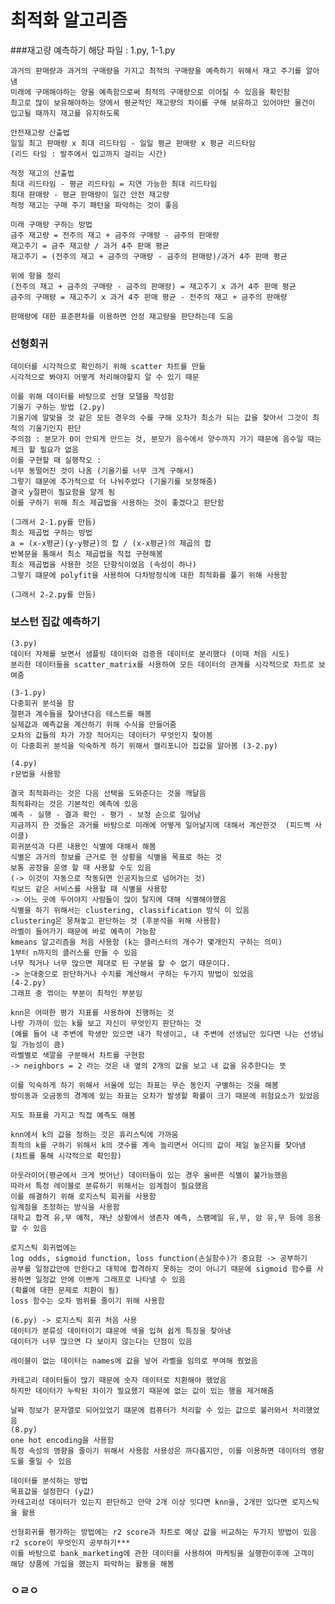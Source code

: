 최적화 알고리즘
=============

###재고량 예측하기
    해당 파일 : 1.py, 1-1.py
    
    과거의 판매량과 과거의 구매량을 가지고 최적의 구매량을 예측하기 위해서 재고 주기를 알아냄
    미래에 구매해야하는 양을 예측함으로써 최적의 구매량으로 이어질 수 있음을 확인함
    최고로 많이 보유해야하는 양에서 평균적인 재고량의 차이를 구해 보유하고 있어야만 물건이 입고될 때까지 재고를 유지하도록
    
    안전재고량 산출법
    일일 최고 판매량 x 최대 리드타임 - 일일 평균 판매량 x 평균 리드타임
    (리드 타임 : 발주에서 입고까지 걸리는 시간)
    
    적정 재고의 산출법
    최대 리드타임 - 평균 리드타임 = 지연 가능한 최대 리드타임
    최대 판매량 - 평균 판매량이 일간 안전 재고량
    적정 재고는 구매 주기 패턴을 파악하는 것이 좋음
    
    미래 구매량 구하는 방법
    금주 재고량 = 전주의 재고 + 금주의 구매량 - 금주의 판매량
    재고주기 = 금주 재고량 / 과거 4주 판매 평균
    재고주기 = (전주의 재고 + 금주의 구매량 - 금주의 판매량)/과거 4주 판매 평균
    
    위에 항을 정리
    (전주의 재고 + 금주의 구매량 - 금주의 판매량) = 재고주기 x 과거 4주 판매 평균
    금주의 구매량 = 재고주기 x 과거 4주 판매 평균 - 전주의 재고 + 금주의 판매량
    
    판매량에 대한 표준편차를 이용하면 안정 재고량을 판단하는데 도움
    
### 선형회귀
    데이터를 시각적으로 확인하기 위해 scatter 차트를 만듦
    시각적으로 봐야지 어떻게 처리해야할지 알 수 있기 때문
    
    이를 위해 데이터를 바탕으로 선형 모델을 작성함
    기울기 구하는 방법 (2.py)
    기울기에 알맞을 것 같은 모든 경우의 수를 구해 오차가 최소가 되는 값을 찾아서 그것이 최적의 기울기인지 판단
    주의점 : 분모가 0이 안되게 만드는 것, 분모가 음수에서 양수까지 가기 때문에 음수일 때는 체크 할 필요가 없음
    이를 구현할 때 실행착오 :
    너무 동떨어진 것이 나옴 (기울기를 너무 크게 구해서)
    그렇기 떄문에 추가적으로 더 나눠주었다 (기울기를 보정해줌)
    결국 y절편이 필요함을 알게 됨
    이를 구하기 위해 최소 제곱법을 사용하는 것이 좋겠다고 판단함 
    
    (그래서 2-1.py를 만듬)
    최소 제곱법 구하는 방법
    a = (x-x평균)(y-y평균)의 합 / (x-x평균)의 제곱의 합
    반복문을 통해서 최소 제곱법을 직접 구현해봄
    최소 제곱법을 사용한 것은 단항식이었음 (속성이 하나)
    그렇기 떄문에 polyfit을 사용하여 다차방정식에 대한 최적화를 풀기 위해 사용함
    
    (그래서 2-2.py를 만듬)
    
### 보스턴 집값 예측하기
    (3.py)
    데이터 자체를 보면서 샘플링 데이터와 검증용 데이터로 분리했다 (이때 처음 시도)
    분리한 데이터들을 scatter_matrix를 사용하여 모든 데이터의 관계를 시각적으로 차트로 보여줌
    
    (3-1.py)
    다중회귀 분석을 함
    절편과 계수들을 찾아낸다음 테스트를 해봄
    실제값과 예측값을 계산하기 위해 수식을 만들어줌
    오차의 값들의 차가 가장 적어지는 데이터가 무엇인지 찾아봄
    이 다중회귀 분석을 익숙하게 하기 위해서 캘리포니아 집값을 알아봄 (3-2.py)
    
    (4.py) 
    r문법을 사용함
    
    결국 최적화라는 것은 다음 선택을 도와준다는 것을 깨달음
    최적화라는 것은 기본적인 예측에 있음
    예측 - 실행 - 결과 확인 - 평가 - 보정 순으로 일어남
    지금까지 한 것들은 과거를 바탕으로 미래에 어떻게 일어날지에 대해서 계산한것  (피드백 사이클)
    회귀분석과 다른 내용인 식별에 대해서 해봄
    식별은 과거의 정보를 근거로 현 상황을 식별을 목표로 하는 것
    보통 공장을 운영 할 때 사용할 수도 있음 
    (-> 이것이 자동으로 작동되면 인공지능으로 넘어가는 것)
    킥보드 같은 서비스를 사용할 때 식별을 사용함
    -> 어느 곳에 두어야지 사람들이 많이 탈지에 대해 식별해야했음
    식별을 하기 위해서는 clustering, classification 방식 이 있음
    clustering은 뭉쳐놓고 판단하는 것 (후분석을 위해 사용함)
    라벨이 들어가기 때문에 바로 예측이 가능함
    kmeans 알고리즘을 처음 사용함 (k는 클러스터의 개수가 몇개인지 구하는 의미)
    1부터 n까지의 클러스를 만들 수 있음
    너무 적거나 너무 많으면 제대로 된 구분을 할 수 없기 때문이다.
    -> 눈대중으로 판단하거나 수치를 계산해서 구하는 두가지 방법이 있었음
    (4-2.py)
    그래프 중 꺾이는 부분이 최적인 부분임
    
    knn은 어떠한 평가 지표를 사용하여 진행하는 것
    나랑 가까이 있는 k를 보고 자신이 무엇인지 판단하는 것
    (예를 들어 내 주변에 학생만 있으면 내가 학생이고, 내 주변에 선생님만 있다면 나는 선생님일 가능성이 큼)
    라벨별로 색깔을 구분해서 차트를 구현함
    -> neighbors = 2 라는 것은 내 옆의 2개의 값을 보고 내 값을 유추한다는 뜻
    
    이를 익숙하게 하기 위해서 서울에 있는 좌표는 무슨 동인지 구별하는 것을 해봄
    방이동과 오금동의 경계에 있는 좌표는 오차가 발생할 확률이 크기 때문에 위험요소가 있었음
    
    지도 좌표를 가지고 직접 예측도 해봄
    
    knn에서 k의 값을 정하는 것은 휴리스틱에 가까움
    최적의 k를 구하기 위해서 k의 갯수를 계속 늘리면서 어디의 값이 제일 높은지를 찾아냄
    (차트를 통해 시각적으로 확인함)
    
    아웃라이어(평균에서 크게 벗어난) 데이터들이 있는 경우 올바른 식별이 불가능했음
    따라서 특정 레이블로 분류하기 위해서는 임계점이 필요했음
    이를 해결하기 위해 로지스틱 회귀를 사용함
    임계점을 조정하는 방식을 사용함
    대학교 합격 유,무 예척, 재난 상황에서 생존자 예측, 스팸메일 유,무, 암 유,무 등에 응용할 수 있음
    
    로지스틱 회귀법에는
    log odds, sigmoid function, loss function(손실함수)가 중요함 -> 공부하기
    공부를 일정값안에 안한다고 대학에 합격하지 못하는 것이 아니기 때문에 sigmoid 함수를 사용하면 일정값 안에 이쁘게 그래프로 나타낼 수 있음
    (확률에 대한 문제로 치환이 됨)
    loss 함수는 오차 범위를 줄이기 위해 사용함
    
    (6.py) -> 로지스틱 회귀 처음 사용
    데이터가 분류성 데이터이기 떄문에 색을 입혀 쉽게 특징을 찾아냄
    데이터가 너무 많으면 다 보이지 않는다는 단점이 있음
    
    레이블이 없는 데이터는 names에 값을 넣어 라벨을 임의로 부여해 줬었음 
    
    카테고리 데이터들이 많기 때문에 숫자 데이터로 치환해야 했었음
    하지만 데이터가 누락된 차이가 필요했기 때문에 없는 값이 있는 행을 제거해줌 
    
    날짜 정보가 문자열로 되어있었기 떄문에 컴퓨터가 처리할 수 있는 값으로 불러와서 처리했었음
    (8.py)
    one hot encoding을 사용함
    특정 속성의 영향을 줄이기 위해서 사용함 사용성은 까다롭지만, 이를 이용하면 데이터의 영향도를 줄일 수 있음
    
    데이터를 분석하는 방법
    목표값을 설정한다 (y값)
    카테고리성 데이터가 있는지 판단하고 만약 2개 이상 잇다면 knn을, 2개만 있다면 로지스틱을 활용
    
    선형회귀를 평가하는 방법에는 r2 score과 차트로 예상 값을 비교하는 두가지 방법이 있음
    r2 score이 무엇인지 공부하기***
    이를 바탕으로 bank_marketing에 관한 데이터를 사용하여 마케팅을 실행한이후에 고객이
    해당 상품에 가입을 했는지 파악하는 활동을 해봄
    
    
### ㅇㄹㅇ